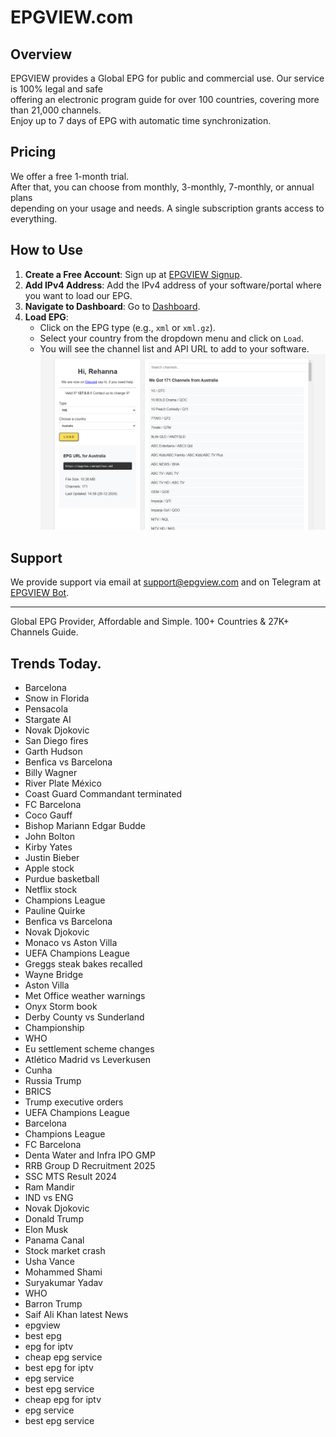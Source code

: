# EPGVIEW.com



## Overview
EPGVIEW provides a Global EPG for public and commercial use. Our service is 100% legal and safe\
offering an electronic program guide for over 100 countries, covering more than 21,000 channels.\
Enjoy up to 7 days of EPG with automatic time synchronization.

## Pricing
We offer a free 1-month trial. \
After that, you can choose from monthly, 3-monthly, 7-monthly, or annual plans \
depending on your usage and needs. A single subscription grants access to everything.

## How to Use
1. **Create a Free Account**: Sign up at [EPGVIEW Signup](https://epgview.com/signup.php).
2. **Add IPv4 Address**: Add the IPv4 address of your software/portal where you want to load our EPG.
3. **Navigate to Dashboard**: Go to [Dashboard](https://epgview.com/dashboard.php).
4. **Load EPG**:
   - Click on the EPG type (e.g., `xml` or `xml.gz`).
   - Select your country from the dropdown menu and click on `Load`.
   - You will see the channel list and API URL to add to your software.
![EPGVIEW](img/dashboard.png)
## Support
We provide support via email at [support@epgview.com](mailto:support@epgview.com) and on Telegram at [EPGVIEW Bot](https://t.me/epgview_bot).

---

Global EPG Provider, Affordable and Simple. 100+ Countries & 27K+ Channels Guide.

## Trends Today.

- Barcelona
- Snow in Florida
- Pensacola
- Stargate AI
- Novak Djokovic
- San Diego fires
- Garth Hudson
- Benfica vs Barcelona
- Billy Wagner
- River Plate  México
- Coast Guard Commandant terminated
- FC Barcelona
- Coco Gauff
- Bishop Mariann Edgar Budde
- John Bolton
- Kirby Yates
- Justin Bieber
- Apple stock
- Purdue basketball
- Netflix stock
- Champions League
- Pauline Quirke
- Benfica vs Barcelona
- Novak Djokovic
- Monaco vs Aston Villa
- UEFA Champions League
- Greggs steak bakes recalled
- Wayne Bridge
- Aston Villa
- Met Office weather warnings
- Onyx Storm book
- Derby County vs Sunderland
- Championship
- WHO
- Eu settlement scheme changes
- Atlético Madrid vs Leverkusen
- Cunha
- Russia Trump
- BRICS
- Trump executive orders
- UEFA Champions League
- Barcelona
- Champions League
- FC Barcelona
- Denta Water and Infra IPO GMP
- RRB Group D Recruitment 2025
- SSC MTS Result 2024
- Ram Mandir
- IND vs ENG
- Novak Djokovic
- Donald Trump
- Elon Musk
- Panama Canal
- Stock market crash
- Usha Vance
- Mohammed Shami
- Suryakumar Yadav
- WHO
- Barron Trump
- Saif Ali Khan latest News
- epgview
- best epg
- epg for iptv
- cheap epg service
- best epg for iptv
- epg service
- best epg service
- cheap epg for iptv
- epg service
- best epg service
